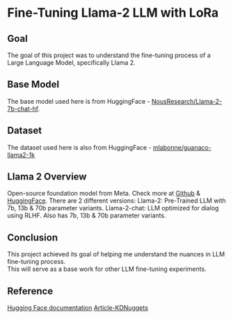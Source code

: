 # Fine-Tuning Llama-2 LLM with LoRa

## Goal
The goal of this project was to understand the fine-tuning process of a Large Language Model, specifically Llama 2.

## Base Model
The base model used here is from HuggingFace - [NousResearch/Llama-2-7b-chat-hf](https://huggingface.co/NousResearch/Llama-2-7b-chat-hf).

## Dataset
The dataset used here is also from HuggingFace - [mlabonne/guanaco-llama2-1k](https://huggingface.co/datasets/mlabonne/guanaco-llama2-1k)

## Llama 2 Overview
Open-source foundation model from Meta.
Check more at [Github](https://github.com/meta-llama/llama) & [HuggingFace](https://huggingface.co/docs/transformers/en/model_doc/llama2).
There are 2 different versions:
Llama-2: Pre-Trained LLM with 7b, 13b & 70b parameter variants.
Llama-2-chat: LLM optimized for dialog using RLHF. Also has 7b, 13b & 70b parameter variants.

## Conclusion
This project achieved its goal of helping me understand the nuances in LLM fine-tuning process.  
This will serve as a base work for other LLM fine-tuning experiments.  

## Reference
[Hugging Face documentation](https://huggingface.co/docs)
[Article-KDNuggets](https://www.kdnuggets.com/fine-tuning-llamav2-with-qlora-on-google-colab-for-free)
